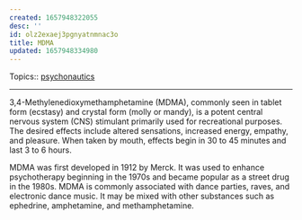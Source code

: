 ```yaml
---
created: 1657948322055
desc: ''
id: olz2exaej3pgnyatnmnac3o
title: MDMA
updated: 1657948334980
---
```

   
Topics::  [psychonautics](../topics/psychonautics.md)   
   
   
---   
   
3,4-Methyl​enedioxy​methamphetamine (MDMA), commonly seen in tablet form (ecstasy) and crystal form (molly or mandy), is a potent central nervous system (CNS) stimulant primarily used for recreational purposes. The desired effects include altered sensations, increased energy, empathy, and pleasure. When taken by mouth, effects begin in 30 to 45 minutes and last 3 to 6 hours.   
   
MDMA was first developed in 1912 by Merck. It was used to enhance psychotherapy beginning in the 1970s and became popular as a street drug in the 1980s. MDMA is commonly associated with dance parties, raves, and electronic dance music. It may be mixed with other substances such as ephedrine, amphetamine, and methamphetamine.